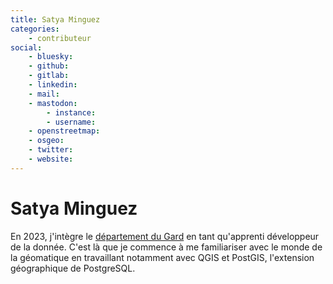 ```yaml
---
title: Satya Minguez
categories:
    - contributeur
social:
    - bluesky:
    - github:
    - gitlab:
    - linkedin:
    - mail:
    - mastodon:
        - instance:
        - username:
    - openstreetmap:
    - osgeo:
    - twitter:
    - website:
---
```


# Satya Minguez

<!-- --8<-- [start:author-sign-block] -->

En 2023, j'intègre le [département du Gard](https://www.gard.fr) en tant qu'apprenti développeur de la donnée.
C'est là que je commence à me familiariser avec le monde de la géomatique en travaillant notamment avec QGIS et PostGIS, l'extension géographique de PostgreSQL.

<!-- --8<-- [end:author-sign-block] -->
